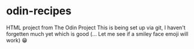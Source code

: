 # odin-recipes

HTML project from The Odin Project
This is being set up via git, I haven't forgetten much yet which is good (... Let me see if a smiley face emoji will work) 😁

